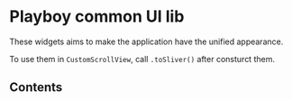 # Playboy common UI lib

These widgets aims to make the application have the unified appearance.

To use them in `CustomScrollView`, call `.toSliver()` after consturct them.

## Contents